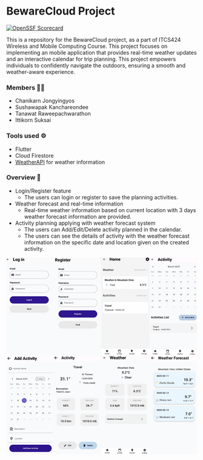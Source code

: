 # BewareCloud Project
[![OpenSSF Scorecard](https://api.scorecard.dev/projects/github.com/beenayaknon/2024-BewareCloud/badge)](https://scorecard.dev/viewer/?uri=github.com/beenayaknon/2024-BewareCloud)

This is a repository for the BewareCloud project, as a part of ITCS424 Wireless and Mobile Computing Course. This project focuses on implementing an mobile application that provides real-time weather updates and an interactive calendar for trip planning. This project empowers individuals to confidently navigate the outdoors, ensuring a smooth and weather-aware experience.

### Members 👨‍💻
- Chanikarn Jongyingyos
- Sushawapak Kanchareondee
- Tanawat Raweepachwarathon
- Ittikorn Suksai

### Tools used ⚙️
- Flutter
- Cloud Firestore
- [WeatherAPI](https://www.weatherapi.com/) for weather information

### Overview 🌟
- Login/Register feature
  - The users can login or register to save the planning activities.
- Weather forecast and real-time information
  - Real-time weather information based on current location with 3 days weather forecast information are provided.
- Activity planning applying with weather forecast system
  - The users can Add/Edit/Delete activity planned in the calendar.
  - The users can see the details of activity with the weather forecast information on the specific date and location given on the created activity.
 
![alt text](https://github.com/beenayaknon/BewareCloud-Project/blob/main/asset/overall.jpeg)
